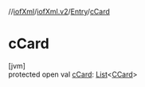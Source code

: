 //[iofXml](../../../index.md)/[iofXml.v2](../index.md)/[Entry](index.md)/[cCard](c-card.md)

# cCard

[jvm]\
protected open val [cCard](c-card.md): [List](https://docs.oracle.com/javase/8/docs/api/java/util/List.html)<[CCard](../-c-card/index.md)>

